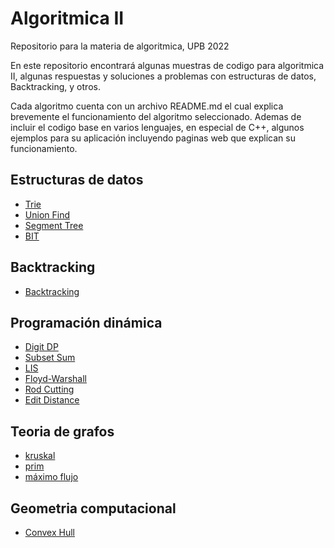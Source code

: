 # Algoritmica II
Repositorio para la materia de algoritmica, UPB 2022

En este repositorio encontrará algunas muestras de codigo para algoritmica II, algunas respuestas y soluciones a problemas con estructuras de datos, Backtracking, y otros.

Cada algoritmo cuenta con un archivo README.md el cual explica brevemente el funcionamiento del algoritmo seleccionado. Ademas de incluir el codigo base en varios lenguajes, en especial de C++, algunos ejemplos para su aplicación incluyendo paginas web que explican su funcionamiento.

## Estructuras de datos
- [Trie](https://github.com/dylanjitt/Algoritmica/tree/main/contenido/Estructura_de_datos/trie)
- [Union Find](https://github.com/dylanjitt/Algoritmica/tree/main/contenido/Estructura_de_datos/Union_find)
- [Segment Tree](https://github.com/dylanjitt/Algoritmica/tree/main/contenido/Estructura_de_datos/Segment_Tree)
- [BIT](https://github.com/dylanjitt/Algoritmica/tree/main/contenido/Estructura_de_datos/BIT)

## Backtracking
- [Backtracking](https://github.com/dylanjitt/Algoritmica/tree/main/contenido/Backtracking)

## Programación dinámica
- [Digit DP](https://github.com/dylanjitt/Algoritmica/tree/main/contenido/programacion_dinamica/digitDP)
- [Subset Sum](https://github.com/dylanjitt/Algoritmica/tree/main/contenido/programacion_dinamica/subset_sum)
- [LIS](https://github.com/dylanjitt/Algoritmica/tree/main/contenido/programacion_dinamica/Longest_Increasing_secuence)
- [Floyd-Warshall](https://github.com/dylanjitt/Algoritmica/tree/main/contenido/programacion_dinamica/floyd-warshall)
- [Rod Cutting](https://github.com/dylanjitt/Algoritmica/blob/main/contenido/programacion_dinamica/rod_cutting/README.md)
- [Edit Distance](https://github.com/dylanjitt/Algoritmica/tree/main/contenido/programacion_dinamica/edit_distance)


## Teoria de grafos
- [kruskal](https://github.com/dylanjitt/Algoritmica/tree/main/contenido/teoria_de_grafos/kruskal)
- [prim](https://github.com/dylanjitt/Algoritmica/tree/main/contenido/teoria_de_grafos/prim)
- [máximo flujo](https://github.com/dylanjitt/Algoritmica/tree/main/contenido/teoria_de_grafos/flujo_maximo)

## Geometria computacional
- [Convex Hull](https://github.com/dylanjitt/Algoritmica/tree/main/contenido/geometria_computacional/convex_hull)
